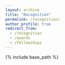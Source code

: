 ```yaml
---
layout: archive
title: "Recognition"
permalink: /recognition/
author_profile: true
redirect_from:
  - /recognition
  - /awards
  - /fellowships
---
```


{% include base_path %}
